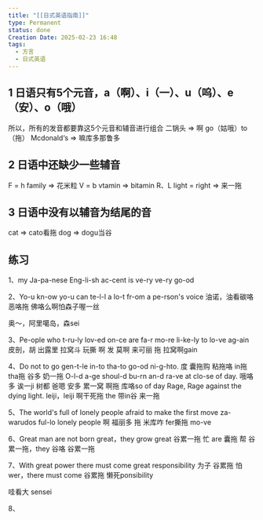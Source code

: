 ```yaml
---
title: "[[日式英语指南]]"
type: Permanent
status: done
Creation Date: 2025-02-23 16:48
tags:
  - 方言
  - 日式英语
---
```

## 1 日语只有5个元音，a（啊）、i（一）、u（呜）、e（安）、o（哦）
所以，所有的发音都要靠这5个元音和辅音进行组合
二锅头  =>  啊 go（姑哦）to（拖）
Mcdonald‘s  =>  嘛库多那鲁多
## 2 日语中还缺少一些辅音
F  =  h
family  =>  花米粒
V = b
vtamin => bitamin
 R、L
 light  =  right  =>  来一拖
## 3 日语中没有以辅音为结尾的音
cat  =>  cato看拖
dog  =>  dogu当谷
## 练习
1、my Ja-pa-nese Eng-li-sh ac-cent is ve-ry ve-ry go-od

2、Yo-u kn-ow yo-u can te-l-l a lo-t fr-om a pe-rson's voice
油诺，油看碳咯恶咯拖 佛咯么啊怕森子喔一丝

奥～，阿里噶岛，森sei

3、Pe-ople who t-ru-ly lov-ed on-ce are fa-r mo-re li-ke-ly to lo-ve ag-ain
皮剖，胡 出露里 拉窝斗 玩撕 啊 发 莫啊 来可丽 拖 拉窝啊gain

4、Do  not to go gen-t-le in-to tha-to go-od ni-g-hto.
度 囊拖购 粘拖咯 in拖 tha拖 谷多 奶一拖
O-l-d a-ge shoul-d bu-rn an-d ra-ve at clo-se of day. 
哦咯多 诶一ji 树都 爸嗯   安多 累一窝 啊拖 库咯so of day
Rage, Rage against the dying light.
leiji，leiji 啊干死拖 the 带in谷 来一拖

5、The world's full of lonely people afraid to make the first move
za-warudos ful-lo lonely people  啊 福丽多 拖 米库咋 fer撕拖 mo-ve

6、Great man are not born great，they grow great
谷累一拖 忙 are 囊拖 帮 谷累一拖，they 谷咯 谷累一拖

7、With great power there must come great responsibility
为子 谷累拖 怕wer，there must come 谷累拖 懒死ponsibility

哇看大 sensei

8、